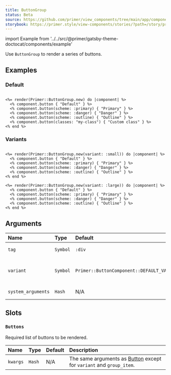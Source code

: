 ```yaml
---
title: ButtonGroup
status: Beta
source: https://github.com/primer/view_components/tree/main/app/components/primer/button_group.rb
storybook: https://primer.style/view-components/stories/?path=/story/primer-button-group-component
---
```


import Example from '../../src/@primer/gatsby-theme-doctocat/components/example'

<!-- Warning: AUTO-GENERATED file, do not edit. Add code comments to your Ruby instead <3 -->

Use `ButtonGroup` to render a series of buttons.

## Examples

### Default

<Example src="<div class='BtnGroup'>    <button type='button' class='btn BtnGroup-item'>    Default  </button>    <button type='button' class='btn-primary btn BtnGroup-item'>    Primary  </button>    <button type='button' class='btn-danger btn BtnGroup-item'>    Danger  </button>    <button type='button' class='btn-outline btn BtnGroup-item'>    Outline  </button>    <button type='button' class='my-class btn BtnGroup-item'>    Custom class  </button></div>" />

```erb

<%= render(Primer::ButtonGroup.new) do |component| %>
  <% component.button { "Default" } %>
  <% component.button(scheme: :primary) { "Primary" } %>
  <% component.button(scheme: :danger) { "Danger" } %>
  <% component.button(scheme: :outline) { "Outline" } %>
  <% component.button(classes: "my-class") { "Custom class" } %>
<% end %>
```

### Variants

<Example src="<div class='BtnGroup'>    <button type='button' class='btn-sm btn BtnGroup-item'>    Default  </button>    <button type='button' class='btn-primary btn-sm btn BtnGroup-item'>    Primary  </button>    <button type='button' class='btn-danger btn-sm btn BtnGroup-item'>    Danger  </button>    <button type='button' class='btn-outline btn-sm btn BtnGroup-item'>    Outline  </button></div><div class='BtnGroup'>    <button type='button' class='btn-large btn BtnGroup-item'>    Default  </button>    <button type='button' class='btn-primary btn-large btn BtnGroup-item'>    Primary  </button>    <button type='button' class='btn-danger btn-large btn BtnGroup-item'>    Danger  </button>    <button type='button' class='btn-outline btn-large btn BtnGroup-item'>    Outline  </button></div>" />

```erb

<%= render(Primer::ButtonGroup.new(variant: :small)) do |component| %>
  <% component.button { "Default" } %>
  <% component.button(scheme: :primary) { "Primary" } %>
  <% component.button(scheme: :danger) { "Danger" } %>
  <% component.button(scheme: :outline) { "Outline" } %>
<% end %>

<%= render(Primer::ButtonGroup.new(variant: :large)) do |component| %>
  <% component.button { "Default" } %>
  <% component.button(scheme: :primary) { "Primary" } %>
  <% component.button(scheme: :danger) { "Danger" } %>
  <% component.button(scheme: :outline) { "Outline" } %>
<% end %>
```

## Arguments

| Name | Type | Default | Description |
| :- | :- | :- | :- |
| `tag` | `Symbol` | `:div` | One of `:div` and `:span`. |
| `variant` | `Symbol` | `Primer::ButtonComponent::DEFAULT_VARIANT` | One of `:small`, `:medium`, or `:large`. |
| `system_arguments` | `Hash` | N/A | [System arguments](/system-arguments) |

## Slots

### `Buttons`

Required list of buttons to be rendered.

| Name | Type | Default | Description |
| :- | :- | :- | :- |
| `kwargs` | `Hash` | N/A | The same arguments as [Button](/components/button) except for `variant` and `group_item`. |
